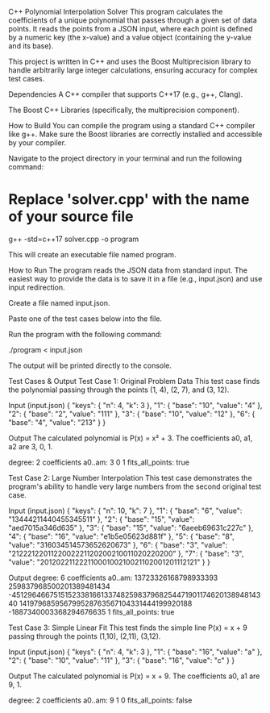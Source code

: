 C++ Polynomial Interpolation Solver
This program calculates the coefficients of a unique polynomial that passes through a given set of data points. It reads the points from a JSON input, where each point is defined by a numeric key (the x-value) and a value object (containing the y-value and its base).

This project is written in C++ and uses the Boost Multiprecision library to handle arbitrarily large integer calculations, ensuring accuracy for complex test cases.

Dependencies
A C++ compiler that supports C++17 (e.g., g++, Clang).

The Boost C++ Libraries (specifically, the multiprecision component).

How to Build
You can compile the program using a standard C++ compiler like g++. Make sure the Boost libraries are correctly installed and accessible by your compiler.

Navigate to the project directory in your terminal and run the following command:

# Replace 'solver.cpp' with the name of your source file
g++ -std=c++17 solver.cpp -o program

This will create an executable file named program.

How to Run
The program reads the JSON data from standard input. The easiest way to provide the data is to save it in a file (e.g., input.json) and use input redirection.

Create a file named input.json.

Paste one of the test cases below into the file.

Run the program with the following command:

./program < input.json

The output will be printed directly to the console.

Test Cases & Output
Test Case 1: Original Problem Data
This test case finds the polynomial passing through the points (1, 4), (2, 7), and (3, 12).

Input (input.json)
{
    "keys": {
        "n": 4,
        "k": 3
    },
    "1": {
        "base": "10",
        "value": "4"
    },
    "2": {
        "base": "2",
        "value": "111"
    },
    "3": {
        "base": "10",
        "value": "12"
    },
    "6": {
        "base": "4",
        "value": "213"
    }
}

Output
The calculated polynomial is P(x) = x² + 3. The coefficients a0, a1, a2 are 3, 0, 1.

degree: 2
coefficients a0..am:
3 0 1
fits_all_points: true

Test Case 2: Large Number Interpolation
This test case demonstrates the program's ability to handle very large numbers from the second original test case.

Input (input.json)
{
  "keys": {
    "n": 10,
    "k": 7
  },
  "1": { "base": "6", "value": "13444211440455345511" },
  "2": { "base": "15", "value": "aed7015a346d635" },
  "3": { "base": "15", "value": "6aeeb69631c227c" },
  "4": { "base": "16", "value": "e1b5e05623d881f" },
  "5": { "base": "8", "value": "316034514573652620673" },
  "6": { "base": "3", "value": "2122212201122002221120200210011020220200" },
  "7": { "base": "3", "value": "20120221122211000100210021102001201112121" }
}

Output
degree: 6
coefficients a0..am:
13723326168798933393 259837968500201389481434 -451296466751515233816613374825983796825447190117462013894814340 141979685956799528763567104331444199920188 -1887340003368294676635 1
fits_all_points: true

Test Case 3: Simple Linear Fit
This test finds the simple line P(x) = x + 9 passing through the points (1,10), (2,11), (3,12).

Input (input.json)
{
    "keys": {
        "n": 4,
        "k": 3
    },
    "1": {
        "base": "16",
        "value": "a"
    },
    "2": {
        "base": "10",
        "value": "11"
    },
    "3": {
        "base": "16",
        "value": "c"
    }
}

Output
The calculated polynomial is P(x) = x + 9. The coefficients a0, a1 are 9, 1.

degree: 2
coefficients a0..am:
9 1 0
fits_all_points: false
